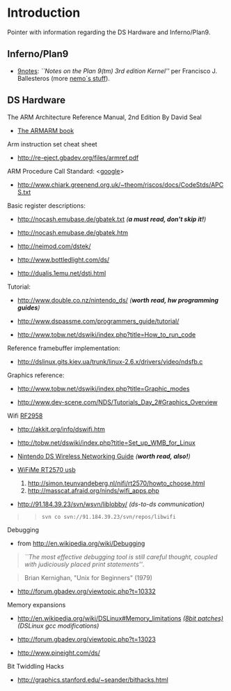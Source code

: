 # Introduction #

Pointer with information regarding the DS Hardware and Inferno/Plan9.

## Inferno/Plan9 ##
  * [9notes](http://books.google.es/books?id=--kKfMcP2-IC): _``Notes on the Plan 9(tm) 3rd edition Kernel''_ per Francisco J. Ballesteros (more [nemo´s stuff](http://lsub.org/who/nemo/papers.html)).

## DS Hardware ##

The ARM Architecture Reference Manual, 2nd Edition By David Seal

  * [The ARMARM book](http://www.google.es/search?q=The+ARM+Architecture+reference+Manual)

Arm instruction set cheat sheet

  * http://re-eject.gbadev.org/files/armref.pdf

ARM Procedure Call Standard: <[google](http://www.google.es/search?q=arm+c+procedure+call+standard+arm)>

  * http://www.chiark.greenend.org.uk/~theom/riscos/docs/CodeStds/APCS.txt

Basic register descriptions:

  * http://nocash.emubase.de/gbatek.txt _(**a must read, don't skip it!**)_

  * http://nocash.emubase.de/gbatek.htm

  * http://neimod.com/dstek/

  * http://www.bottledlight.com/ds/

  * http://dualis.1emu.net/dsti.html

Tutorial:

  * http://www.double.co.nz/nintendo_ds/ _(**worth read, hw programming guides**)_

  * http://www.dspassme.com/programmers_guide/tutorial/

  * http://www.tobw.net/dswiki/index.php?title=How_to_run_code

Reference framebuffer implementation:

  * http://dslinux.gits.kiev.ua/trunk/linux-2.6.x/drivers/video/ndsfb.c

Graphics reference:

  * http://www.tobw.net/dswiki/index.php?title=Graphic_modes

  * http://www.dev-scene.com/NDS/Tutorials_Day_2#Graphics_Overview

Wifi [RF2958](http://www.google.es/search?q=RF2958+chip)

  * http://akkit.org/info/dswifi.htm

  * http://tobw.net/dswiki/index.php?title=Set_up_WMB_for_Linux

  * [Nintendo DS Wireless Networking Guide](http://www.gamefaqs.com/portable/ds/file/925329/40161) _(**worth read, also!**)_

  * [WiFiMe RT2570 usb](http://www.google.es/search?q=WiFiMe+RT2570+usb)
    1. http://simon.teunvandeberg.nl/nifi/rt2570/howto_choose.html
    1. http://masscat.afraid.org/ninds/wifi_apps.php

  * http://91.184.39.23/svn/wsvn/liblobby/ _(ds-to-ds communication)_
> > `svn co svn://91.184.39.23/svn/repos/libwifi`

Debugging
  * from http://en.wikipedia.org/wiki/Debugging

> _``The most effective debugging tool is still careful thought, coupled with judiciously placed print statements''_.

> Brian Kernighan, "Unix for Beginners" (1979)

  * http://forum.gbadev.org/viewtopic.php?t=10332

Memory expansions

  * http://en.wikipedia.org/wiki/DSLinux#Memory_limitations  _[(8bit patches)](http://dslinux.gits.kiev.ua/trunk/toolchain/8bit/)_ _(DSLinux gcc modifications)_

  * http://forum.gbadev.org/viewtopic.php?t=13023

  * http://www.pineight.com/ds/

Bit Twiddling Hacks

  * http://graphics.stanford.edu/~seander/bithacks.html